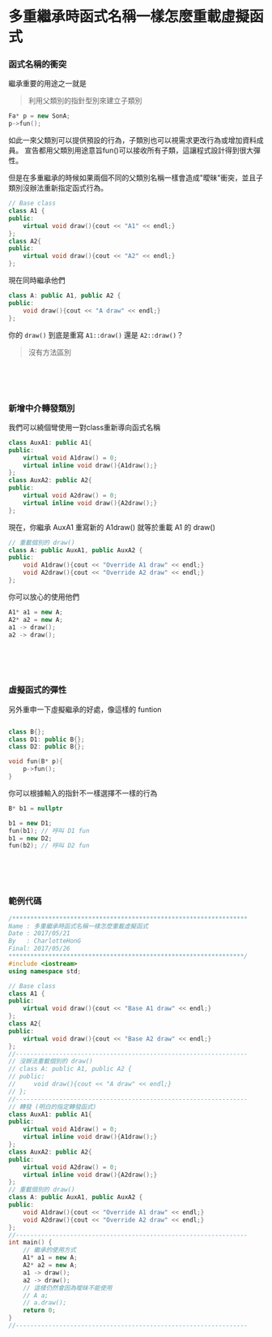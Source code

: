 多重繼承時函式名稱一樣怎麼重載虛擬函式
===


### 函式名稱的衝突
繼承重要的用途之一就是  
> 利用父類別的指針型別來建立子類別

```cpp
Fa* p = new SonA;
p->fun();
```

如此一來父類別可以提供預設的行為，子類別也可以視需求更改行為或增加資料成員。
宣告都用父類別用途意旨fun()可以接收所有子類，這讓程式設計得到很大彈性。

但是在多重繼承的時候如果兩個不同的父類別名稱一樣會造成"曖昧"衝突，並且子類別沒辦法重新指定函式行為。

```cpp
// Base class
class A1 {
public:
    virtual void draw(){cout << "A1" << endl;}
};
class A2{
public:
    virtual void draw(){cout << "A2" << endl;}
};
```

現在同時繼承他們

```cpp
class A: public A1, public A2 {
public:
    void draw(){cout << "A draw" << endl;}
};
```

你的 `draw()` 到底是重寫 `A1::draw()` 還是 `A2::draw()`？
> 沒有方法區別



</br></br></br>

### 新增中介轉發類別
我們可以繞個彎使用一對class重新導向函式名稱

```cpp
class AuxA1: public A1{
public:
    virtual void A1draw() = 0;
    virtual inline void draw(){A1draw();}
};
class AuxA2: public A2{
public:
    virtual void A2draw() = 0;
    virtual inline void draw(){A2draw();}
};
```

現在，你繼承 AuxA1 重寫新的 A1draw() 就等於重載 A1 的 draw()

```cpp
// 重載個別的 draw()
class A: public AuxA1, public AuxA2 {
public:
    void A1draw(){cout << "Override A1 draw" << endl;}
    void A2draw(){cout << "Override A2 draw" << endl;}
};
```

你可以放心的使用他們

```cpp
A1* a1 = new A;
A2* a2 = new A;
a1 -> draw();
a2 -> draw();
```



</br></br></br>

### 虛擬函式的彈性
另外重申一下虛擬繼承的好處，像這樣的 funtion

```cpp

class B{};
class D1: public B{};
class D2: public B{};

void fun(B* p){
    p->fun();
}
```

你可以根據輸入的指針不一樣選擇不一樣的行為

```cpp
B* b1 = nullptr

b1 = new D1;
fun(b1); // 呼叫 D1 fun
b1 = new D2;
fun(b2); // 呼叫 D2 fun
```



</br></br></br>

### 範例代碼

```cpp
/*****************************************************************
Name : 多重繼承時函式名稱一樣怎麼重載虛擬函式
Date : 2017/05/21
By   : CharlotteHonG
Final: 2017/05/26
*****************************************************************/
#include <iostream>
using namespace std;

// Base class
class A1 {
public:
    virtual void draw(){cout << "Base A1 draw" << endl;}
};
class A2{
public:
    virtual void draw(){cout << "Base A2 draw" << endl;}
};
//----------------------------------------------------------------
// 沒辦法重載個別的 draw()
// class A: public A1, public A2 {
// public:
//     void draw(){cout << "A draw" << endl;}
// };
//----------------------------------------------------------------
// 轉發 (明白的指定轉發函式)
class AuxA1: public A1{
public:
    virtual void A1draw() = 0;
    virtual inline void draw(){A1draw();}
};
class AuxA2: public A2{
public:
    virtual void A2draw() = 0;
    virtual inline void draw(){A2draw();}
};
// 重載個別的 draw()
class A: public AuxA1, public AuxA2 {
public:
    void A1draw(){cout << "Override A1 draw" << endl;}
    void A2draw(){cout << "Override A2 draw" << endl;}
};
//----------------------------------------------------------------
int main() {
    // 繼承的使用方式
    A1* a1 = new A;
    A2* a2 = new A;
    a1 -> draw();
    a2 -> draw();
    // 這樣仍然會因為曖昧不能使用
    // A a;
    // a.draw();
    return 0;
}
//----------------------------------------------------------------


```















